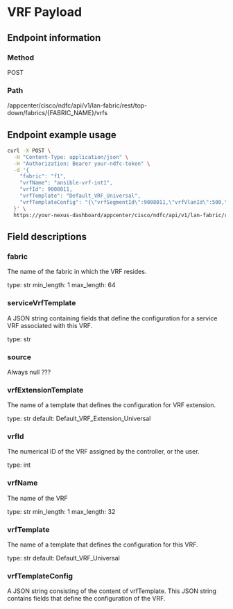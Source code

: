 # VRF Payload

## Endpoint information

### Method

POST

### Path

/appcenter/cisco/ndfc/api/v1/lan-fabric/rest/top-down/fabrics/{FABRIC_NAME}/vrfs

## Endpoint example usage

```bash
curl -X POST \
  -H "Content-Type: application/json" \
  -H "Authorization: Bearer your-ndfc-token" \
  -d '{
    "fabric": "f1",
    "vrfName": "ansible-vrf-int1",
    "vrfId": 9008011,
    "vrfTemplate": "Default_VRF_Universal",
    "vrfTemplateConfig": "{\"vrfSegmentId\":9008011,\"vrfVlanId\":500,\"mtu\":9216}"
  }' \
  https://your-nexus-dashboard/appcenter/cisco/ndfc/api/v1/lan-fabric/rest/top-down/fabrics/f1/vrfs
```

## Field descriptions

### fabric

The name of the fabric in which the VRF resides.

type: str
min_length: 1
max_length: 64

### serviceVrfTemplate

A JSON string containing fields that define the configuration for
a service VRF associated with this VRF.

type: str

### source

Always null ???

### vrfExtensionTemplate

The name of a template that defines the configuration for VRF extension.

type: str
default: Default_VRF_Extension_Universal

### vrfId

The numerical ID of the VRF assigned by the controller, or the user.

type: int

### vrfName

The name of the VRF

type: str
min_length: 1
max_length: 32

### vrfTemplate

The name of a template that defines the configuration for this VRF.

type: str
default: Default_VRF_Universal

### vrfTemplateConfig

A JSON string consisting of the content of vrfTemplate.  This JSON string contains fields that define the configuration of the VRF.
